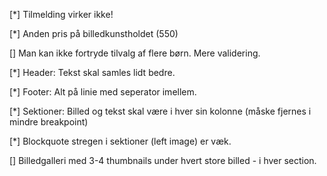 [*] Tilmelding virker ikke!

[*] Anden pris på billedkunstholdet (550)

[] Man kan ikke fortryde tilvalg af flere børn. Mere validering.

[*] Header: Tekst skal samles lidt bedre.

[*] Footer: Alt på linie med seperator imellem.

[*] Sektioner: Billed og tekst skal være i hver sin kolonne (måske fjernes i mindre breakpoint)

[*] Blockquote stregen i sektioner (left image) er væk. 

[] Billedgalleri med 3-4 thumbnails under hvert store billed - i hver section.
